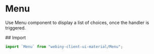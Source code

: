 # Menu

Use Menu component to display a list of choices, once the handler is triggered.

## Import
```js
import `Menu` from "webiny-client-ui-material/Menu";
```
